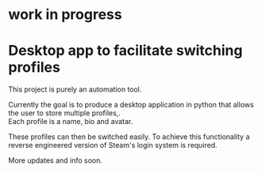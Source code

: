 # work in progress
  
# Desktop app to facilitate switching profiles
This project is purely an automation tool.
  

Currently the goal is to produce a desktop application in python that allows the user to store multiple profiles,.  
Each profile is a name, bio and avatar.
  
These profiles can then be switched easily.
To achieve this functionality a reverse engineered version of Steam's login system is required.  
  
More updates and info soon. 
